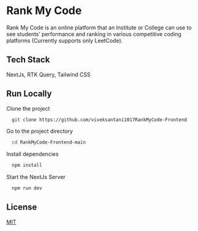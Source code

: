 
# Rank My Code

Rank My Code is an online platform that an Institute or College can use to see
students’ performance and ranking in various competitive coding platforms (Currently supports only LeetCode).



## Tech Stack

NextJs, RTK Query, Tailwind CSS


## Run Locally

Clone the project

```bash
  git clone https://github.com/viveksantani1017RankMyCode-Frontend
```

Go to the project directory

```bash
  cd RankMyCode-Frontend-main
```

Install dependencies

```bash
  npm install
```

Start the NextJs Server

```bash
  npm run dev

```



## License

[MIT](https://choosealicense.com/licenses/mit/)

